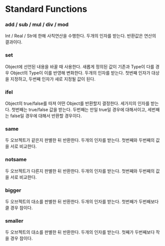 # Standard Functions

### add / sub / mul / div / mod
Int / Real / Str에 한해 사칙연산을 수행한다. 두개의 인자를 받는다. 반환값은 연산의 결과이다.

### set
Object에 선언된 내용을 바꿀 때 사용한다. 새롭게 정의된 값이 기존과 Type이 다를 경우 Object의 Type이 이를 반영해 변화한다. 두개의 인자를 받는다. 첫번째 인자가 대상을 지정하고, 두번째 인자가 새로 지정될 값이 된다.

### ifel
Object의 true/false를 따져 어떤 Object를 반환할지 결정한다. 세가지의 인자를 받는다. 첫번째는 true/false 값을 받는다. 두번째는 만일 true일 경우에 대해서이고, 세번째는 false일 경우에 대해서 반환할 경우이다. 

### same
두 오브젝트가 같은지 판별한 뒤 반환한다. 두개의 인자를 받는다. 첫번째와 두번째의 값을 서로 비교한다.

### notsame
두 오브젝트가 다른지 판별한 뒤 반환한다. 두개의 인자를 받는다. 첫번째와 두번째의 값을 서로 비교한다.

### bigger 
두 오브젝트의 대소를 판별한 뒤 반환한다. 두개의 인자를 받는다. 첫번째가 두번째보다 클 경우 참이다.

### smaller
두 오브젝트의 대소를 판별한 뒤 반환한다. 두개의 인자를 받는다. 첫째가 두번째보다 작을 경우 참이다.